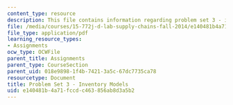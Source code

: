 ```yaml
---
content_type: resource
description: This file contains information regarding problem set 3 - inventory models.
file: /media/courses/15-772j-d-lab-supply-chains-fall-2014/e140481b4a71fccdc463856ab8d3a5b2_MIT15_772JF14_ProblemSet3.pdf
file_type: application/pdf
learning_resource_types:
- Assignments
ocw_type: OCWFile
parent_title: Assignments
parent_type: CourseSection
parent_uid: 018e9898-1f4b-7421-3a5c-67dc7735ca78
resourcetype: Document
title: Problem Set 3 - Inventory Models
uid: e140481b-4a71-fccd-c463-856ab8d3a5b2
---
```

